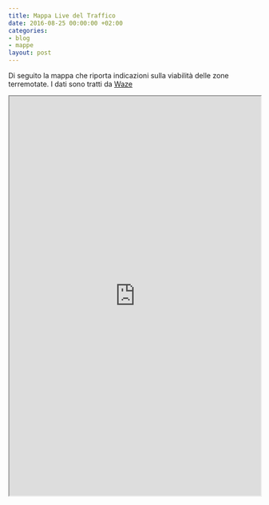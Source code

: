 ```yaml
---
title: Mappa Live del Traffico
date: 2016-08-25 00:00:00 +02:00
categories:
- blog
- mappe
layout: post
---
```


Di seguito la mappa che riporta indicazioni sulla viabilità delle zone terremotate. I dati sono tratti da [Waze](https://www.waze.com/it)

<iframe src="https://embed.waze.com/iframe?zoom=11&lat=42.70023&lon=13.24711" width="100%" height="800"></iframe>
